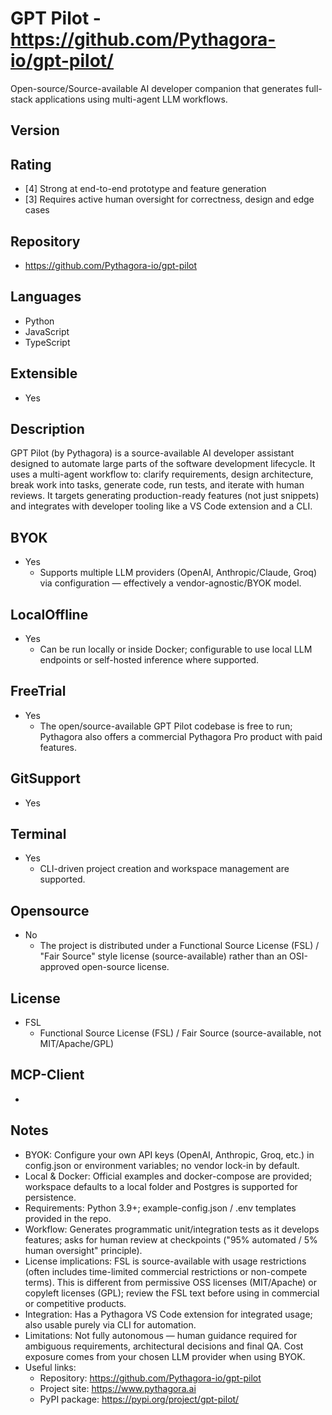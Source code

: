 # GPT Pilot - https://github.com/Pythagora-io/gpt-pilot/
Open-source/Source-available AI developer companion that generates full-stack applications using multi-agent LLM workflows.
## Version

## Rating
- [4] Strong at end-to-end prototype and feature generation
- [3] Requires active human oversight for correctness, design and edge cases
## Repository
- https://github.com/Pythagora-io/gpt-pilot
## Languages
- Python
- JavaScript
- TypeScript
## Extensible
- Yes
## Description
GPT Pilot (by Pythagora) is a source-available AI developer assistant designed to automate large parts of the software development lifecycle. It uses a multi-agent workflow to: clarify requirements, design architecture, break work into tasks, generate code, run tests, and iterate with human reviews. It targets generating production-ready features (not just snippets) and integrates with developer tooling like a VS Code extension and a CLI.
## BYOK
- Yes
  - Supports multiple LLM providers (OpenAI, Anthropic/Claude, Groq) via configuration — effectively a vendor-agnostic/BYOK model.
## LocalOffline
- Yes
  - Can be run locally or inside Docker; configurable to use local LLM endpoints or self-hosted inference where supported.
## FreeTrial
- Yes
  - The open/source-available GPT Pilot codebase is free to run; Pythagora also offers a commercial Pythagora Pro product with paid features.
## GitSupport
- Yes
## Terminal
- Yes
  - CLI-driven project creation and workspace management are supported.
## Opensource
- No
  - The project is distributed under a Functional Source License (FSL) / "Fair Source" style license (source-available) rather than an OSI-approved open-source license.
## License
- FSL
  - Functional Source License (FSL) / Fair Source (source-available, not MIT/Apache/GPL)
## MCP-Client
- 
  
## Notes
- BYOK: Configure your own API keys (OpenAI, Anthropic, Groq, etc.) in config.json or environment variables; no vendor lock-in by default.
- Local & Docker: Official examples and docker-compose are provided; workspace defaults to a local folder and Postgres is supported for persistence.
- Requirements: Python 3.9+; example-config.json / .env templates provided in the repo.
- Workflow: Generates programmatic unit/integration tests as it develops features; asks for human review at checkpoints ("95% automated / 5% human oversight" principle).
- License implications: FSL is source-available with usage restrictions (often includes time-limited commercial restrictions or non-compete terms). This is different from permissive OSS licenses (MIT/Apache) or copyleft licenses (GPL); review the FSL text before using in commercial or competitive products.
- Integration: Has a Pythagora VS Code extension for integrated usage; also usable purely via CLI for automation.
- Limitations: Not fully autonomous — human guidance required for ambiguous requirements, architectural decisions and final QA. Cost exposure comes from your chosen LLM provider when using BYOK.
- Useful links:
  - Repository: https://github.com/Pythagora-io/gpt-pilot
  - Project site: https://www.pythagora.ai
  - PyPI package: https://pypi.org/project/gpt-pilot/